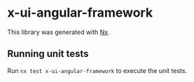# x-ui-angular-framework

This library was generated with [Nx](https://nx.dev).

## Running unit tests

Run `nx test x-ui-angular-framework` to execute the unit tests.
